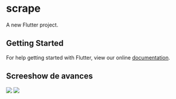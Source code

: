 # scrape

A new Flutter project.

## Getting Started

For help getting started with Flutter, view our online
[documentation](https://flutter.io/).


## Screeshow de avances 
<a href=""><img src="/Users/karinaperalta/Desktop/jose file/unnamed (1).jpg" /></a>
<a href=""><img src="U/Users/karinaperalta/Desktop/jose file/unnamed.jpg" /></a>